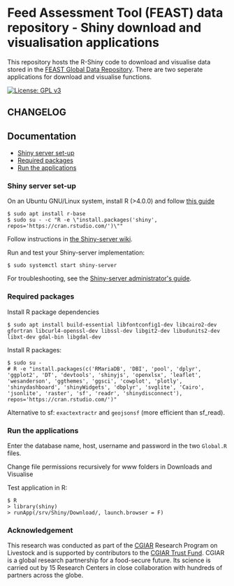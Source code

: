 # Feed Assessment Tool (FEAST) data repository - Shiny download and visualisation applications
This repository hosts the R-Shiny code to download and visualise data stored in the [FEAST Global Data Repository](https://feastdata.ilri.org/).
There are two seperate applications for download and visualise functions.

[![License: GPL v3](https://img.shields.io/badge/License-GPLv3-blue.svg)](https://www.gnu.org/licenses/gpl-3.0)

## CHANGELOG


## Documentation

* [Shiny server set-up](#shiny-server-set-up)
* [Required packages](#required-packages)
* [Run the applications](#run-the-applications)


### Shiny server set-up
On an Ubuntu GNU/Linux system, install R (>4.0.0) and follow [this guide](https://rstudio.com/products/shiny/download-server/ubuntu/)

```console
$ sudo apt install r-base
$ sudo su - -c "R -e \"install.packages('shiny', repos='https://cran.rstudio.com/')\""
```

Follow instructions in [the Shiny-server wiki](https://github.com/rstudio/shiny-server/wiki/Building-Shiny-Server-from-Source).

Run and test your Shiny-server implementation:

```console
$ sudo systemctl start shiny-server
```

For troubleshooting, see the [Shiny-server administrator's guide](https://docs.rstudio.com/shiny-server/).

### Required packages
Install R package dependencies

```console
$ sudo apt install build-essential libfontconfig1-dev libcairo2-dev gfortran libcurl4-openssl-dev libssl-dev libgit2-dev libudunits2-dev libxt-dev gdal-bin libgdal-dev
```

Install R packages:

```console
$ sudo su -
# R -e "install.packages(c('RMariaDB', 'DBI', 'pool', 'dplyr', 'ggplot2', 'DT', 'devtools', 'shinyjs', 'openxlsx', 'leaflet', 'wesanderson', 'ggthemes', 'ggsci', 'cowplot', 'plotly', 'shinydashboard', 'shinyWidgets', 'dbplyr', 'svglite', 'Cairo', 'jsonlite', 'raster', 'sf', 'readr', 'shinydisconnect'), repos='https://cran.rstudio.com/')"
```
Alternative to sf: `exactextractr` and `geojsonsf` (more efficient than sf_read). 


### Run the applications
Enter the database name, host, username and password in the two `Global.R` files.

Change file permissions recursively for www folders in Downloads and Visualise

Test application in R:

```console
$ R
> library(shiny)
> runApp(/srv/Shiny/Download/, launch.browser = F)
```

### Acknowledgement

This research was conducted as part of the [CGIAR](https://www.cgiar.org/) Research Program on Livestock and is supported by contributors to the [CGIAR Trust Fund](https://www.cgiar.org/funders/). CGIAR is a global research partnership for a food-secure future. Its science is carried out by 15 Research Centers in close collaboration with hundreds of partners across the globe.
